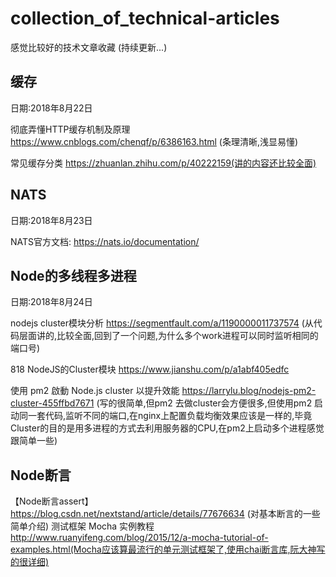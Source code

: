 # collection_of_technical-articles
感觉比较好的技术文章收藏
(持续更新...)

## 缓存

日期:2018年8月22日

彻底弄懂HTTP缓存机制及原理 https://www.cnblogs.com/chenqf/p/6386163.html (条理清晰,浅显易懂)

常见缓存分类 https://zhuanlan.zhihu.com/p/40222159(讲的内容还比较全面)

## NATS

日期:2018年8月23日

NATS官方文档: https://nats.io/documentation/

## Node的多线程多进程

日期:2018年8月24日

nodejs cluster模块分析 https://segmentfault.com/a/1190000011737574 (从代码层面讲的,比较全面,回到了一个问题,为什么多个work进程可以同时监听相同的端口号)

818 NodeJS的Cluster模块 https://www.jianshu.com/p/a1abf405edfc

使用 pm2 啟動 Node.js cluster 以提升效能 https://larrylu.blog/nodejs-pm2-cluster-455ffbd7671  (写的很简单,但pm2 去做cluster会方便很多,但使用pm2 启动同一套代码,监听不同的端口,在nginx上配置负载均衡效果应该是一样的,毕竟Cluster的目的是用多进程的方式去利用服务器的CPU,在pm2上启动多个进程感觉跟简单一些)

## Node断言
【Node断言assert】https://blog.csdn.net/nextstand/article/details/77676634 (对基本断言的一些简单介绍)
测试框架 Mocha 实例教程 http://www.ruanyifeng.com/blog/2015/12/a-mocha-tutorial-of-examples.html(Mocha应该算最流行的单元测试框架了,使用chai断言库,阮大神写的很详细)

